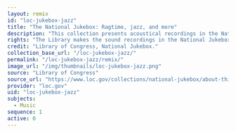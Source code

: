 ```yaml
---
layout: remix
id: "loc-jukebox-jazz"
title: "The National Jukebox: Ragtime, jazz, and more"
description: "This collection presents acoustical recordings in the National Jukebox under the subgenres of ragtime, jazz, and related musical forms that are considered to be among the roots of jazz. The National Jukebox makes historical sound recordings available to the public free of charge. The recordings in the Jukebox were issued on record labels now owned by Sony Music Entertainment."
rights: "The Library makes the sound recordings in the National Jukebox available pursuant to permission from the rightsholders. Under the Music Modernization Act, many of these recordings will begin entering into the public domain on January 1, 2022, when all recordings published prior to 1923 will enter the public domain and will be free to use and reuse. Recordings published between 1923 and 1946 are then protected for 100 years, and recordings published between 1947 and 1956 are protected for 110 years."
credit: "Library of Congress, National Jukebox."
collection_base_url: "/loc-jukebox-jazz/"
permalink: "/loc-jukebox-jazz/remix/"
image_url: "/img/thumbnails/loc-jukebox-jazz.png"
source: "Library of Congress"
source_url: "https://www.loc.gov/collections/national-jukebox/about-this-collection/"
provider: "loc.gov"
uid: "loc-jukebox-jazz"
subjects:
  - Music
sequence: 1
active: 0
---
```

